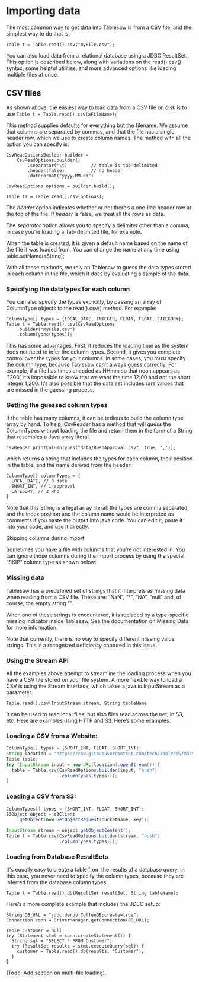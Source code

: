 Importing data
==============

The most common way to get data into Tablesaw is from a CSV file, and the simplest way to do that is:

    Table t = Table.read().csv("myFile.csv");

You can also load data from a relational database using a JDBC ResultSet. This option is described below, along with variations on the read().csv() syntax, some helpful utilities, and more advanced options like loading multiple files at once.

## CSV files

As shown above, the easiest way to load data from a CSV file on disk is to use ```Table t = Table.read().csv(aFileName);```

This method supplies defaults for everything but the filename. We assume that columns are separated by commas, and that the file has a single header row, which we use to create column names. The method with all the option you can specify is:

    CsvReadOptionsBuilder builder = 
    	CsvReadOptions.builder()
    		.separator('\t)			// table is tab-delimited
    		.header(false)			// no header
    		.dateFormat("yyyy.MM.dd")
    
    CsvReadOptions options = builder.build();
    
    Table t1 = Table.read().csv(options);

The _header_ option indicates whether or not there’s a one-line header row at the top of the file. If *header* is false, we treat all the rows as data.

The _separator_ option allows you to specify a delimiter other than a comma, in case you’re loading a Tab-delimited file, for example.

When the table is created, it is given a default name based on the name of the file it was loaded from. You can change the name at any time using table.setName(aString);

With all these methods, we rely on Tablesaw to guess the data types stored in each column in the file, which it does by evaluating a sample of the data.

### Specifying the datatypes for each column

You can also specify the types explicitly, by passing an array of ColumnType objects to the read().csv() method. For example:

    ColumnType[] types = {LOCAL_DATE, INTEGER, FLOAT, FLOAT, CATEGORY};
    Table t = Table.read().csv(CsvReadOptions
        .builder("myFile.csv")
        .columnTypes(types));

This has some advantages. First, it reduces the loading time as the system does not need to infer the column types. Second, it gives you complete control over the types for your columns. In some cases, you must specify the column type, because Tablesaw can’t always guess correctly. For example, if a file has times encoded as HHmm so that noon appears as ‘1200’, it’s impossible to know that we want the time 12:00 and not the short integer 1,200. It’s also possible that the data set includes rare values that are missed in the guessing process.

### Getting the guessed column types

If the table has many columns, it can be tedious to build the column type array by hand. To help, CsvReader has a method that will guess the ColumnTypes without loading the file and return them in the form of a String that resembles a Java array literal.

    CsvReader.printColumnTypes("data/BushApproval.csv", true, ','));

which returns a string that includes the types for each column, their position in the  table, and the name derived from the header:

    ColumnType[] columnTypes = {
      LOCAL_DATE, // 0 date 
      SHORT_INT, // 1 approval 
      CATEGORY, // 2 who 
    }

Note that this String is a legal array literal: the types are comma separated, and the index position and the column name would be interpreted as comments if you paste the output into java code. You can edit it, paste it into your code, and use it directly.

Skipping columns during import

Sometimes you have a file with columns that you’re not interested in. You can ignore those columns during the import process by using the special “SKIP” column type as shown below:

### Missing data

Tablesaw has a predefined set of strings that it interprets as missing data when reading from a CSV file. These are: “NaN”,  “*”, “NA”, “null” and, of course, the empty string “”.

When one of these strings is encountered, it is replaced by a type-specific missing indicator inside Tablesaw.  See the documentation on Missing Data for more information.

Note that currently, there is no way to specify different missing value strings. This is a recognized deficiency captured in this issue.

### Using the Stream API

All the examples above attempt to streamline the loading process when you have a CSV file stored on your file system. A more flexible way to load a CSV is using the Stream interface, which takes a java.io.InputStream as a parameter.

    Table.read().csv(InputStream stream, String tableName

It can be used to read local files, but also files read across the net, in S3, etc. Here are examples using HTTP and S3. Here’s some examples.

### Loading a CSV from a Website:

```java
ColumnType[] types = {SHORT_INT, FLOAT, SHORT_INT};
String location = "https://raw.githubusercontent.com/tech/Tablesaw/master/data/BushApproval.csv";
Table table;
try (InputStream input = new URL(location).openStream()) {
  table = Table.csv(CsvReadOptions.builder(input, "bush")
  					.columnTypes(types)));
}
```

### Loading a CSV from S3:

```Java
ColumnTypes[] types = {SHORT_INT, FLOAT, SHORT_INT};
S3Object object = s3Client
	.getObject(new GetObjectRequest(bucketName, key));

InputStream stream = object.getObjectContent();
Table t = Table.csv(CsvReadOptions.builder(stream, "bush")
                    .columnTypes(types)));
```

### Loading from Database ResultSets
It's equally easy to create a table from the results of a database query. In this case, you never need to specify the column types, because they are inferred from the database column types. 

    Table t = Table.read().db(ResultSet resultSet, String tableName);

Here’s a more complete example that  includes the JDBC setup:

    String DB_URL = "jdbc:derby:CoffeeDB;create=true";
    Connection conn = DriverManager.getConnection(DB_URL);
    
    Table customer = null; 
    try (Statement stmt = conn.createStatement()) {
      String sql = "SELECT * FROM Customer";
      try (ResultSet results = stmt.executeQuery(sql)) {
        customer = Table.read().db(results, "Customer");
      }
    }

(Todo: Add section on multi-file loading).
